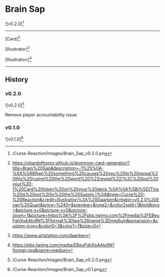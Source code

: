 # Brain Sap

![v0.2.0][^v0.2.0]

---

[Card][^Card]

[Illustrator][^Illustrator]

[Illustration][^Illustration]

---

## History

### v0.2.0

![v0.2.0][^v0.2.0]

Remove player accountability issue.

### v0.1.0

![v0.1.0][^v0.1.0]

[^v0.1.0]: /Curse-Reaction/Images/Brain_Sap_v0.1.png
[^v0.2.0]: /Curse-Reaction/Images/Brain_Sap_v0.2.0.png
[^Card]: https://shardofhonor.github.io/dominion-card-generator/?title=Brain%20Sap&description=-1%25%0A-%0A%0AWhen%20something%20causes%20you%20to%20reveal%20this%20(using%20the%20word%20%22reveal%22)%2C%20put%20your%20-1%20Card%20token%20on%20your%20deck.%0A%0A%5Bi%5D(This%20is%20not%20in%20the%20Supply.)%0A&type=Curse%20-%20Reaction&credit=Illustration%3A%20Daarken&creator=v0.2.0%20Evan%20Quan&price=%240*&preview=&type2=&color2split=1&boldkeys=&picture-x=0&picture-y=0&picture-zoom=1&picture=https%3A%2F%2Fpbs.twimg.com%2Fmedia%2FEBeuFghXsAAts9N%3Fformat%3Djpg%26name%3Dmedium&expansion=&custom-icon=&color0=3&color1=7&size=0
[^Illustrator]: https://www.artstation.com/daarken
[^Illustration]: https://pbs.twimg.com/media/EBeuFghXsAAts9N?format=jpg&name=medium
